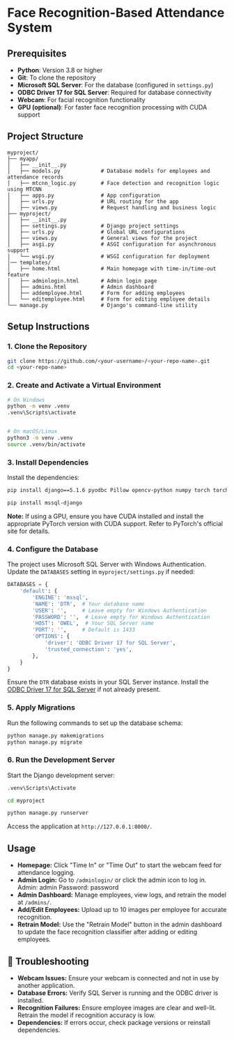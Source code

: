 # Face Recognition-Based Attendance System


## Prerequisites
- **Python**: Version 3.8 or higher
- **Git**: To clone the repository
- **Microsoft SQL Server**: For the database (configured in `settings.py`)
- **ODBC Driver 17 for SQL Server**: Required for database connectivity
- **Webcam**: For facial recognition functionality
- **GPU (optional)**: For faster face recognition processing with CUDA support

## Project Structure  
```plaintext
myproject/
├── myapp/
│   ├── __init__.py
│   ├── models.py             # Database models for employees and attendance records
│   ├── mtcnn_logic.py        # Face detection and recognition logic using MTCNN
│   ├── apps.py               # App configuration
│   ├── urls.py               # URL routing for the app
│   ├── views.py              # Request handling and business logic
├── myproject/
│   ├── __init__.py
│   ├── settings.py           # Django project settings
│   ├── urls.py               # Global URL configurations
│   ├── views.py              # General views for the project
│   ├── asgi.py               # ASGI configuration for asynchronous support
│   └── wsgi.py               # WSGI configuration for deployment
│── templates/
│   ├── home.html             # Main homepage with time-in/time-out feature
│   ├── adminlogin.html       # Admin login page
│   ├── admins.html           # Admin dashboard
│   ├── addemployee.html      # Form for adding employees
│   └── editemployee.html     # Form for editing employee details
└── manage.py                 # Django's command-line utility

```


## Setup Instructions


### 1. Clone the Repository
```bash
git clone https://github.com/<your-username>/<your-repo-name>.git
cd <your-repo-name>
```


### 2. Create and Activate a Virtual Environment
```bash
# On Windows
python -m venv .venv
.venv\Scripts\activate


# On macOS/Linux
python3 -m venv .venv
source .venv/bin/activate
```


### 3. Install Dependencies

Install the dependencies:
```bash
pip install django==5.1.6 pyodbc Pillow opencv-python numpy torch torchvision facenet-pytorch

pip install mssql-django

```
**Note:** If using a GPU, ensure you have CUDA installed and install the appropriate PyTorch version with CUDA support. Refer to PyTorch's official site for details.


### 4. Configure the Database
The project uses Microsoft SQL Server with Windows Authentication. Update the `DATABASES` setting in `myproject/settings.py` if needed:
```python
DATABASES = {
    'default': {
        'ENGINE': 'mssql',
        'NAME': 'DTR',  # Your database name
        'USER': '',     # Leave empty for Windows Authentication
        'PASSWORD': '',  # Leave empty for Windows Authentication
        'HOST': 'OWEL',  # Your SQL Server name
        'PORT': '',     # Default is 1433
        'OPTIONS': {
            'driver': 'ODBC Driver 17 for SQL Server',
            'trusted_connection': 'yes',
        },
    }
}
```
Ensure the `DTR` database exists in your SQL Server instance.
Install the [ODBC Driver 17 for SQL Server](https://docs.microsoft.com/en-us/sql/connect/odbc/microsoft-odbc-driver-for-sql-server) if not already present.


### 5. Apply Migrations
Run the following commands to set up the database schema:
```bash
python manage.py makemigrations
python manage.py migrate
```


### 6. Run the Development Server
Start the Django development server:
```bash
.venv\Scripts\Activate

cd myproject    

python manage.py runserver
```
Access the application at `http://127.0.0.1:8000/`.


## Usage
- **Homepage:** Click "Time In" or "Time Out" to start the webcam feed for attendance logging.
- **Admin Login:** Go to `/adminlogin/` or click the admin icon to log in. Admin: admin Password: password
- **Admin Dashboard:** Manage employees, view logs, and retrain the model at `/admins/`.
- **Add/Edit Employees:** Upload up to 10 images per employee for accurate recognition.
- **Retrain Model:** Use the "Retrain Model" button in the admin dashboard to update the face recognition classifier after adding or editing employees.


## 🔧 Troubleshooting
- **Webcam Issues:** Ensure your webcam is connected and not in use by another application.
- **Database Errors:** Verify SQL Server is running and the ODBC driver is installed.
- **Recognition Failures:** Ensure employee images are clear and well-lit. Retrain the model if recognition accuracy is low.
- **Dependencies:** If errors occur, check package versions or reinstall dependencies.
